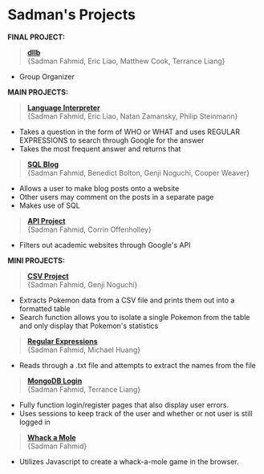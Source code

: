 Sadman's Projects
===============

<b>FINAL PROJECT:</b>
><b>[dllb](https://github.com/sadmanf/SadmansProjects/tree/master/dllb)</b><br>
  {Sadman Fahmid, Eric Liao, Matthew Cook, Terrance Liang}
  
  - Group Organizer


<b>MAIN PROJECTS:</b>

><b>[Language Interpreter](https://github.com/sadmanf/SadmansProjects/tree/master/Language_Interpreter)</b><br>
  {Sadman Fahmid, Eric Liao, Natan Zamansky, Philip Steinmann}
  
  - Takes a question in the form of WHO or WHAT and uses REGULAR EXPRESSIONS to search through Google for the answer
  - Takes the most frequent answer and returns that

><b>[SQL Blog](https://github.com/sadmanf/SadmansProjects/tree/master/SQL_Blog)</b><br>
  {Sadman Fahmid, Benedict Bolton, Genji Noguchi, Cooper Weaver}

  - Allows a user to make blog posts onto a website
  - Other users may comment on the posts in a separate page
  - Makes use of SQL

><b>[API Project](https://github.com/sadmanf/SadmansProjects/tree/master/API_Project)</b><br>
  {Sadman Fahmid, Corrin Offenholley}

  - Filters out academic websites through Google's API


<b>MINI PROJECTS:</b>

><b>[CSV Project](https://github.com/sadmanf/SadmansProjects/tree/master/CSV_Project)</b><br>
  {Sadman Fahmid, Genji Noguchi}
  
  - Extracts Pokemon data from a CSV file and prints them out into a formatted table
  - Search function allows you to isolate a single Pokemon from the table and only display that Pokemon's statistics

><b>[Regular Expressions](https://github.com/sadmanf/SadmansProjects/tree/master/RegExp)</b><br>
  {Sadman Fahmid, Michael Huang}
  
  - Reads through a .txt file and attempts to extract the names from the file

><b>[MongoDB Login](https://github.com/sadmanf/SadmansProjects/tree/master/Mongo_Login)</b><br>
  {Sadman Fahmid, Terrance Liang}

  - Fully function login/register pages that also display user errors.
  - Uses sessions to keep track of the user and whether or not user is still logged in

><b>[Whack a Mole](https://github.com/sadmanf/SadmansProjects/tree/master/Mongo_Login)</b><br>
  {Sadman Fahmid}

  - Utilizes Javascript to create a whack-a-mole game in the browser.
  
